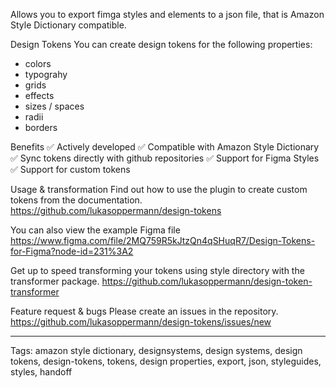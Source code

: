 Allows you to export fimga styles and elements to a json file, that is Amazon Style Dictionary compatible.

Design Tokens
You can create design tokens for the following properties:
- colors
- typograhy
- grids
- effects
- sizes / spaces
- radii
- borders

Benefits
✅ Actively developed
✅ Compatible with Amazon Style Dictionary
✅ Sync tokens directly with github repositories
✅ Support for Figma Styles
✅ Support for custom tokens

Usage & transformation
Find out how to use the plugin to create custom tokens from the documentation. https://github.com/lukasoppermann/design-tokens 

You can also view the example Figma file https://www.figma.com/file/2MQ759R5kJtzQn4qSHuqR7/Design-Tokens-for-Figma?node-id=231%3A2

Get up to speed transforming your tokens using style directory with the transformer package. https://github.com/lukasoppermann/design-token-transformer


Feature request & bugs
Please create an issues in the repository. https://github.com/lukasoppermann/design-tokens/issues/new

-------

Tags:
amazon style dictionary, designsystems, design systems, design tokens, design-tokens, tokens, design properties, export, json, styleguides, styles, handoff